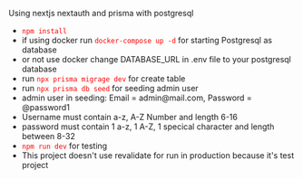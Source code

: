 <p>Using nextjs nextauth and prisma with postgresql</p>

<ul>
  <li><code style="color : red">npm install</code></li>
  <li>if using docker run <code style="color : red">docker-compose up -d</code> for starting Postgresql as database</li>
  <li>or not use docker change DATABASE_URL in .env file to your postgresql database</li>
  <li>run <code style="color : red">npx prisma migrage dev</code> for create table</li>
  <li>run <code style="color : red">npx prisma db seed</code> for seeding admin user</li>
  <li>admin user in seeding: Email = admin@mail.com, Password = @password1</li>
  <li>Username must contain a-z, A-Z Number and length 6-16</li>
  <li>password must contain 1 a-z, 1 A-Z, 1 specical character and length between 8-32</li>
  <li><code style="color : red">npm run dev</code> for testing</li>
  <li>This project doesn't use revalidate for run in production because it's test project</li>
</ul>
